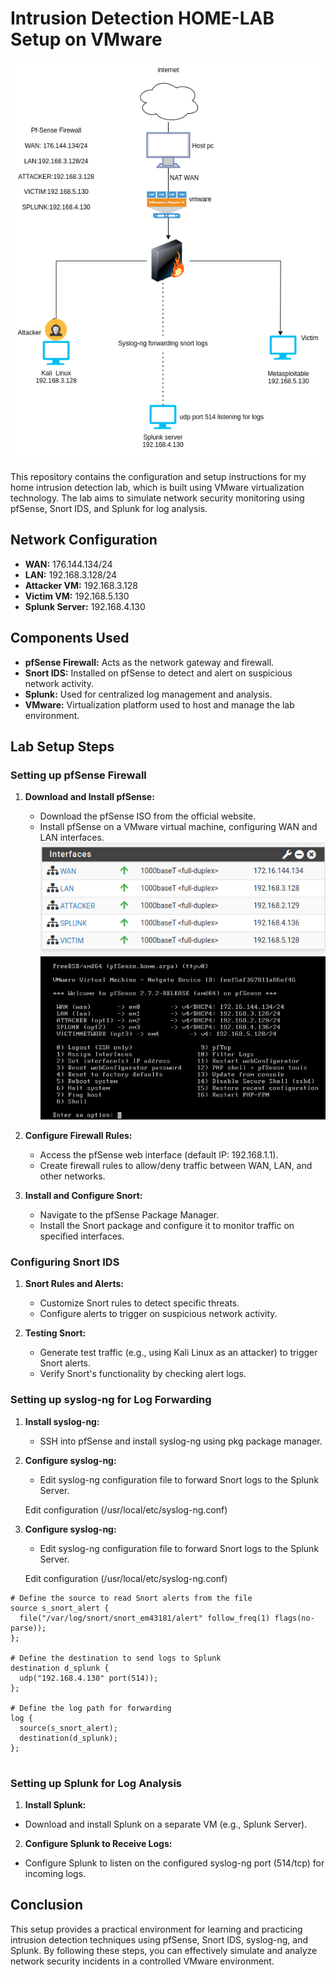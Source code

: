 # Intrusion Detection HOME-LAB Setup on VMware
![Network Diagram](images/network.png)


This repository contains the configuration and setup instructions for my home intrusion detection lab, which is built using VMware virtualization technology. The lab aims to simulate network security monitoring using pfSense, Snort IDS, and Splunk for log analysis.

## Network Configuration

- **WAN:** 176.144.134/24
- **LAN:** 192.168.3.128/24
- **Attacker VM:** 192.168.3.128
- **Victim VM:** 192.168.5.130
- **Splunk Server:** 192.168.4.130

## Components Used

- **pfSense Firewall:** Acts as the network gateway and firewall.
- **Snort IDS:** Installed on pfSense to detect and alert on suspicious network activity.
- **Splunk:** Used for centralized log management and analysis.
- **VMware:** Virtualization platform used to host and manage the lab environment.

## Lab Setup Steps

### Setting up pfSense Firewall

1. **Download and Install pfSense:**
   - Download the pfSense ISO from the official website.
   - Install pfSense on a VMware virtual machine, configuring WAN and LAN interfaces.
     ![Network Diagram](images/pf-sense-setup.png)
      ![Network Diagram](images/pf-sense-conf.png)
     

2. **Configure Firewall Rules:**
   - Access the pfSense web interface (default IP: 192.168.1.1).
   - Create firewall rules to allow/deny traffic between WAN, LAN, and other networks.

3. **Install and Configure Snort:**
   - Navigate to the pfSense Package Manager.
   - Install the Snort package and configure it to monitor traffic on specified interfaces.

### Configuring Snort IDS

1. **Snort Rules and Alerts:**
   - Customize Snort rules to detect specific threats.
   - Configure alerts to trigger on suspicious network activity.

2. **Testing Snort:**
   - Generate test traffic (e.g., using Kali Linux as an attacker) to trigger Snort alerts.
   - Verify Snort's functionality by checking alert logs.


### Setting up syslog-ng for Log Forwarding

1. **Install syslog-ng:**
   - SSH into pfSense and install syslog-ng using pkg package manager.

2. **Configure syslog-ng:**
   - Edit syslog-ng configuration file to forward Snort logs to the Splunk Server.

   Edit configuration (/usr/local/etc/syslog-ng.conf)





2. **Configure syslog-ng:**
   - Edit syslog-ng configuration file to forward Snort logs to the Splunk Server.

   Edit configuration (/usr/local/etc/syslog-ng.conf)


```
# Define the source to read Snort alerts from the file
source s_snort_alert {
  file("/var/log/snort/snort_em43181/alert" follow_freq(1) flags(no-parse));
};

# Define the destination to send logs to Splunk
destination d_splunk {
  udp("192.168.4.130" port(514));
};

# Define the log path for forwarding
log {
  source(s_snort_alert);
  destination(d_splunk);
};


```



### Setting up Splunk for Log Analysis

1. **Install Splunk:**
- Download and install Splunk on a separate VM (e.g., Splunk Server).

2. **Configure Splunk to Receive Logs:**
- Configure Splunk to listen on the configured syslog-ng port (514/tcp) for incoming logs.



## Conclusion

This setup provides a practical environment for learning and practicing intrusion detection techniques using pfSense, Snort IDS, syslog-ng, and Splunk. By following these steps, you can effectively simulate and analyze network security incidents in a controlled VMware environment.






